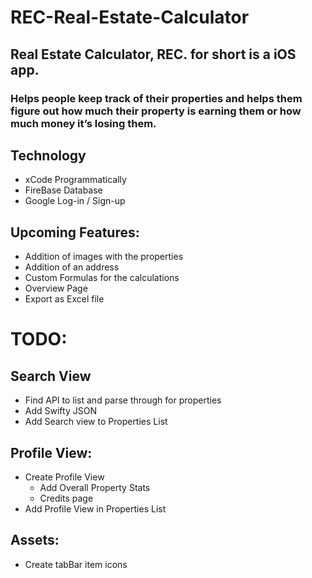 # REC-Real-Estate-Calculator

## Real Estate Calculator, REC. for short is a iOS app.
### Helps people keep track of their properties and helps them figure out how much their property is earning them or how much money it’s losing them.

## Technology
* xCode Programmatically
* FireBase Database
* Google Log-in / Sign-up

## Upcoming Features:
* Addition of images with the properties
* Addition of an address
* Custom Formulas for the calculations
* Overview Page
* Export as Excel file

# TODO:
## Search View
* Find API to list and parse through for properties
* Add Swifty JSON
* Add Search view to Properties List

## Profile View:
* Create Profile View
	* Add Overall Property Stats
	* Credits page
* Add Profile View in Properties List

## Assets:
* Create tabBar item icons
